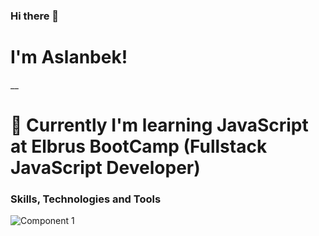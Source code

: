 ### Hi there 👋
# I'm Aslanbek!
__

# :book: Currently I'm learning JavaScript at Elbrus BootCamp (Fullstack JavaScript Developer)


### Skills, Technologies and Tools

![Component 1](https://user-images.githubusercontent.com/99525626/171757813-bc93e7bd-a68f-4df7-a7c3-93dd09167e5f.png)
